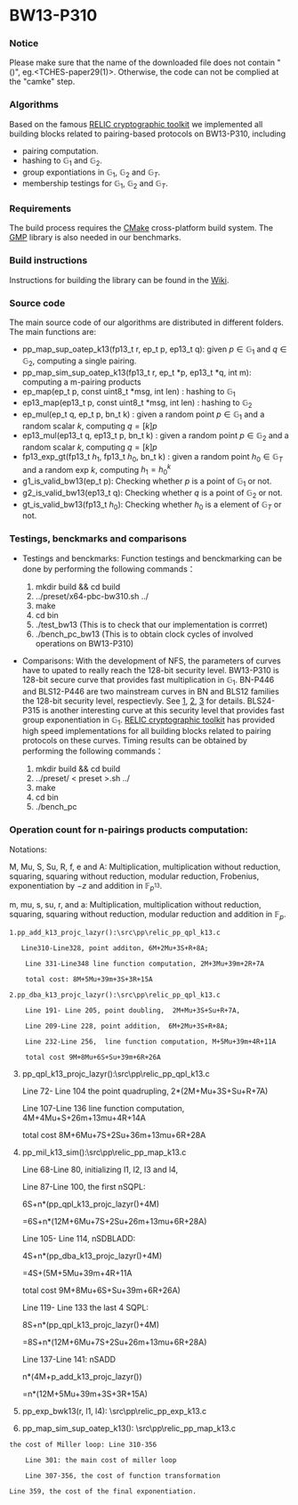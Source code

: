 # BW13-P310
### Notice
Please make sure that the name of the  downloaded file does not contain "()", eg.<TCHES-paper29(1)>.
Otherwise, the code can not be complied at the "camke" step. 

### Algorithms

Based on the famous [RELIC cryptographic toolkit](https://github.com/relic-toolkit/relic) we implemented all building blocks related to pairing-based protocols on BW13-P310, including

* pairing computation.
*  hashing to  $\mathbb{G}_1$ and $\mathbb{G}_2$.
*  group expontiations in  $\mathbb{G}_1$, $\mathbb{G}_2$ and  $\mathbb{G}_T$.
*  membership testings for $\mathbb{G}_1$, $\mathbb{G}_2$ and  $\mathbb{G}_T$.
### Requirements

The build process requires the [CMake](https://cmake.org/) cross-platform build system. The [GMP](https://gmplib.org/) library is also needed in our benchmarks.

### Build instructions

Instructions for building the library can be found in the [Wiki](https://github.com/relic-toolkit/relic/wiki/Building).


### Source code
  
The main source code of our algorithms are distributed in different folders.  The main functions are:
* pp_map_sup_oatep_k13(fp13_t r, ep_t p, ep13_t q): given $p\in  \mathbb{G}_1$ and $q\in \mathbb{G}_2$,  computing a single pairing.
* pp_map_sim_sup_oatep_k13(fp13_t r,  ep_t *p,   ep13_t *q, int m): computing a m-pairing products
* ep_map(ep_t p, const uint8_t *msg, int len) : hashing to $\mathbb{G}_1$
* ep13_map(ep13_t p, const uint8_t *msg, int len) : hashing to $\mathbb{G}_2$
* ep_mul(ep_t q, ep_t p, bn_t k) : given a random point $p\in \mathbb{G}_1$ and a random scalar $k$, computing $q=[k]p$
* ep13_mul(ep13_t q, ep13_t p, bn_t k) : given a random point $p\in \mathbb{G}_2$ and a random scalar $k$, computing $q=[k]p$
* fp13_exp_gt(fp13_t $h_1$, fp13_t $h_0$,  bn_t k) : given a random point $h_0\in \mathbb{G}_T$ and a random exp $k$, computing $h_1={h_0}^k$
* g1_is_valid_bw13(ep_t p): Checking whether $p$ is a point of $\mathbb{G}_1$ or not.
* g2_is_valid_bw13(ep13_t q): Checking whether $q$ is a point of $\mathbb{G}_2$ or not.
* gt_is_valid_bw13(fp13_t $h_0$): Checking whether $h_0$ is a element of $\mathbb{G}_T$ or not.

### Testings, benckmarks and comparisons
* Testings and benckmarks: Function testings and benckmarking can be done by performing the following commands：

    1. mkdir build && cd build 
    2. ../preset/x64-pbc-bw310.sh ../
    3. make
    4. cd bin 
    5. ./test_bw13  (This is to check that our implementation is corrret)
    6. ./bench_pc_bw13 (This is to obtain clock cycles of involved operations on BW13-P310)
  
 * Comparisons: With the development of NFS, the parameters of curves have to upated to really reach the 128-bit security level. BW13-P310 is 128-bit secure curve that provides fast multiplication in  $\mathbb{G}_1$. BN-P446 and BLS12-P446 are two mainstream curves in BN and BLS12 families the 128-bit security level, respectievly. See [1](https://link.springer.com/chapter/10.1007/978-3-030-45388-6_19), [2](https://link.springer.com/article/10.1007/s00145-018-9280-5), [3](https://eprint.iacr.org/2019/485.pdf) for details. BLS24-P315 is another interesting curve at this security level that provides fast group exponentiation in $\mathbb{G}_1$. [RELIC cryptographic toolkit](https://github.com/relic-toolkit/relic) has provided high speed implementations for all building blocks related to pairing protocols on these curves. Timing results can be obtained by performing the following commands：
 
   1. mkdir build && cd build 
   2. ../preset/ < preset >.sh ../
   3. make
   4. cd bin 
   5. ./bench_pc

### Operation count for n-pairings products computation:
Notations:

 M, Mu, S, Su, R, f, e and A: Multiplication, multiplication without reduction, squaring, squaring without reduction, modular reduction, Frobenius, exponentiation by $-z$ and addition in $\mathbb{F}_{p^{13}}$.

m, mu, s, su, r, and a: Multiplication, multiplication without reduction, squaring, squaring without reduction, modular reduction and addition in $\mathbb{F}_{p}$.

    1.pp_add_k13_projc_lazyr():\src\pp\relic_pp_qpl_k13.c
    
       Line310-Line328, point additon, 6M+2Mu+3S+R+8A;
       
        Line 331-Line348 line function computation, 2M+3Mu+39m+2R+7A
        
        total cost: 8M+5Mu+39m+3S+3R+15A
    
    2.pp_dba_k13_projc_lazyr():\src\pp\relic_pp_qpl_k13.c
    
        Line 191- Line 205, point doubling,  2M+Mu+3S+Su+R+7A,
        
        Line 209-Line 228, point addition,  6M+2Mu+3S+R+8A;
        
        Line 232-Line 256,  line function computation, M+5Mu+39m+4R+11A
        
        total cost 9M+8Mu+6S+Su+39m+6R+26A
        
   3. pp_qpl_k13_projc_lazyr():\src\pp\relic_pp_qpl_k13.c
   
       Line 72- Line 104 the point quadrupling, 2*(2M+Mu+3S+Su+R+7A)
       
       Line 107-Line 136 line function computation, 4M+4Mu+S+26m+13mu+4R+14A
       
       total cost 8M+6Mu+7S+2Su+36m+13mu+6R+28A

   4. pp_mil_k13_sim():\src\pp\relic_pp_map_k13.c
   
      Line 68-Line 80,  initializing l1, l2, l3 and l4,
      
      Line 87-Line 100, the first nSQPL:
      
      6S+n*(pp_qpl_k13_projc_lazyr()+4M)
      
      =6S+n*(12M+6Mu+7S+2Su+26m+13mu+6R+28A)
      
      Line 105- Line 114, nSDBLADD:
      
      4S+n*(pp_dba_k13_projc_lazyr()+4M)
      
      =4S+(5M+5Mu+39m+4R+11A
      
      total cost 9M+8Mu+6S+Su+39m+6R+26A)
        
      Line 119- Line 133 the last 4 SQPL:
      
      8S+n*(pp_qpl_k13_projc_lazyr()+4M)
      
      =8S+n*(12M+6Mu+7S+2Su+26m+13mu+6R+28A)
      
      Line 137-Line 141: nSADD
      
      n*(4M+p_add_k13_projc_lazyr())
      
      =n*(12M+5Mu+39m+3S+3R+15A)

  5. pp_exp_bwk13(r, l1, l4): \src\pp\relic_pp_exp_k13.c

  6. pp_map_sim_sup_oatep_k13(): \src\pp\relic_pp_map_k13.c

    the cost of Miller loop: Line 310-356

        Line 301: the main cost of miller loop

        Line 307-356, the cost of function transformation

    Line 359, the cost of the final exponentiation.
